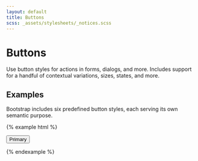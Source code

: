 ```yaml
---
layout: default
title: Buttons
scss: _assets/stylesheets/_notices.scss
---
```

# Buttons

Use button styles for actions in forms, dialogs, and more. Includes support for a handful of contextual variations, sizes, states, and more.


## Examples

Bootstrap includes six predefined button styles, each serving its own semantic purpose.

{% example html %}
<!-- Provides extra visual weight and identifies the primary action in a set of buttons -->
<button type="button" class="button">Primary</button>

{% endexample %}
